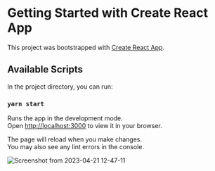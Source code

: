 # Getting Started with Create React App

This project was bootstrapped with [Create React App](https://github.com/facebook/create-react-app).

## Available Scripts

In the project directory, you can run:

### `yarn start`

Runs the app in the development mode.\
Open [http://localhost:3000](http://localhost:3000) to view it in your browser.

The page will reload when you make changes.\
You may also see any lint errors in the console.

![Screenshot from 2023-04-21 12-47-11](https://user-images.githubusercontent.com/48874611/233598337-f746cac4-8674-4ef2-9ef5-dece37d414c8.png)
